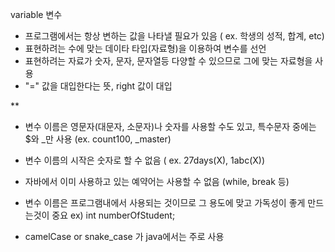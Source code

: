 variable 변수
- 프로그램에서는 항상 변하는 값을 나타낼 필요가 있음
( ex. 학생의 성적, 합계, etc)
- 표현하려는 수에 맞는 데이타 타입(자료형)을 이용하여 변수를 선언 
- 표현하려는 자료가 숫자, 문자, 문자열등 다양할 수 있으므로 그에 맞는 자료형을 사용
- "=" 값을 대입한다는 뜻, right 값이 대입

**
- 변수 이름은 영문자(대문자, 소문자)나 숫자를 사용할 수도 있고, 특수문자 중에는 $와 _만 사용 (ex. count100, _master)

- 변수 이름의 시작은 숫자로 할 수 없음 ( ex. 27days(X), 1abc(X))

- 자바에서 이미 사용하고 있는 예약어는 사용할 수 없음 (while, break 등)

- 변수 이름은 프로그램내에서 사용되는 것이므로 그 용도에 맞고 가독성이 좋게 만드는것이 중요
ex) int numberOfStudent;

- camelCase or snake_case 가 java에서는 주로 사용    
